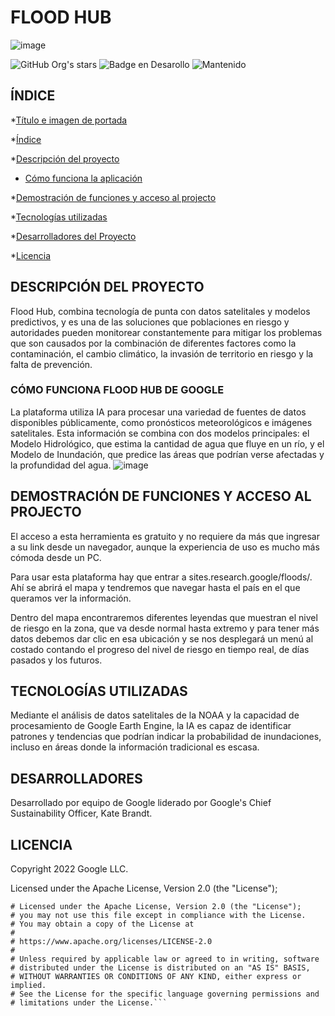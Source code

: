 # FLOOD HUB
![image](https://github.com/user-attachments/assets/09a07c1e-5824-47d2-b9f5-91e20fc7f4dd)

![GitHub Org's stars](https://img.shields.io/github/stars/camilafernanda?style=social)
![Badge en Desarollo](https://img.shields.io/badge/STATUS-EN%20DESAROLLO-green)
![Mantenido](https://img.shields.io/badge/MAINTAINED%3F-YES-green.svg)


## ÍNDICE

*[Título e imagen de portada](#FLOD_HUB)

*[Índice](##ÍNDICE)

*[Descripción del proyecto](#DESCRIPCIÓN_DEL_PROYECTO)

* [Cómo funciona la aplicación](##CÓMO_FUNCIONA_FLOOD_HUB_DE_GOOGLE)

*[Demostración de funciones y acceso al projecto](#DEMOSTRACIÓN)

*[Tecnologías utilizadas](#TECNOLOGÍAS_UTILIZADAS)

*[Desarrolladores del Proyecto](#DESARROLLADORES)

*[Licencia](#LICENCIA)


## DESCRIPCIÓN DEL PROYECTO

Flood Hub, combina tecnología de punta con datos satelitales y modelos predictivos, y es una de las soluciones que poblaciones en riesgo y 
autoridades pueden monitorear constantemente para mitigar los problemas que son causados por la combinación de diferentes factores como la
contaminación, el cambio climático, la invasión de territorio en riesgo y la falta de prevención.

### CÓMO FUNCIONA FLOOD HUB DE GOOGLE

La plataforma utiliza IA para procesar una variedad de fuentes de datos disponibles públicamente, como pronósticos meteorológicos e imágenes
satelitales. Esta información se combina con dos modelos principales: el Modelo Hidrológico, que estima la cantidad de agua que fluye en un
río, y el Modelo de Inundación, que predice las áreas que podrían verse afectadas y la profundidad del agua.
![image](https://github.com/user-attachments/assets/578d3973-2072-4f13-b1e1-d7e6d4aa7c2d)


## DEMOSTRACIÓN DE FUNCIONES Y ACCESO AL PROJECTO

El acceso a esta herramienta es gratuito y no requiere da más que ingresar a su link desde un navegador, aunque la experiencia de uso es mucho
más cómoda desde un PC.

Para usar esta plataforma hay que entrar a sites.research.google/floods/. Ahí se abrirá el mapa y tendremos que navegar hasta el país en el que
queramos ver la información.

Dentro del mapa encontraremos diferentes leyendas que muestran el nivel de riesgo en la zona, que va desde normal hasta extremo y para tener más
datos debemos dar clic en esa ubicación y se nos desplegará un menú al costado contando el progreso del nivel de riesgo en tiempo real, de días
pasados y los futuros.

## TECNOLOGÍAS UTILIZADAS

Mediante el análisis de datos satelitales de la NOAA y la capacidad de procesamiento de Google Earth Engine, la IA es capaz de identificar
patrones y tendencias que podrían indicar la probabilidad de inundaciones, incluso en áreas donde la información tradicional es escasa.

## DESARROLLADORES

Desarrollado por equipo de Google liderado por Google's Chief Sustainability Officer, Kate Brandt.

## LICENCIA

Copyright 2022 Google LLC.

Licensed under the Apache License, Version 2.0 (the "License");


```#@title Default title text
# Licensed under the Apache License, Version 2.0 (the "License");
# you may not use this file except in compliance with the License.
# You may obtain a copy of the License at
#
# https://www.apache.org/licenses/LICENSE-2.0
#
# Unless required by applicable law or agreed to in writing, software
# distributed under the License is distributed on an "AS IS" BASIS,
# WITHOUT WARRANTIES OR CONDITIONS OF ANY KIND, either express or implied.
# See the License for the specific language governing permissions and
# limitations under the License.```


